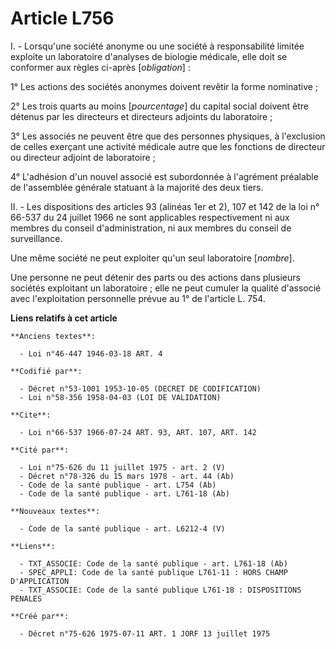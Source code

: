 # Article L756

I. - Lorsqu'une société anonyme ou une société à responsabilité limitée exploite un laboratoire d'analyses de biologie
médicale, elle doit se conformer aux règles ci-après [*obligation*] :

1° Les actions des sociétés anonymes doivent revêtir la forme nominative ;

2° Les trois quarts au moins [*pourcentage*] du capital social doivent être détenus par les directeurs et directeurs adjoints
du laboratoire ;

3° Les associés ne peuvent être que des personnes physiques, à l'exclusion de celles exerçant une activité médicale autre que
les fonctions de directeur ou directeur adjoint de laboratoire ;

4° L'adhésion d'un nouvel associé est subordonnée à l'agrément préalable de l'assemblée générale statuant à la majorité des
deux tiers.

II. - Les dispositions des articles 93 (alinéas 1er et 2), 107 et 142 de la loi n° 66-537 du 24 juillet 1966 ne sont
applicables respectivement ni aux membres du conseil d'administration, ni aux membres du conseil de surveillance.

Une même société ne peut exploiter qu'un seul laboratoire [*nombre*].

Une personne ne peut détenir des parts ou des actions dans plusieurs sociétés exploitant un laboratoire ; elle ne peut
cumuler la qualité d'associé avec l'exploitation personnelle prévue au 1° de l'article L. 754.

**Liens relatifs à cet article**

	**Anciens textes**:

	  - Loi n°46-447 1946-03-18 ART. 4

	**Codifié par**:

	  - Décret n°53-1001 1953-10-05 (DECRET DE CODIFICATION)
	  - Loi n°58-356 1958-04-03 (LOI DE VALIDATION)

	**Cite**:

	  - Loi n°66-537 1966-07-24 ART. 93, ART. 107, ART. 142

	**Cité par**:

	  - Loi n°75-626 du 11 juillet 1975 - art. 2 (V)
	  - Décret n°78-326 du 15 mars 1978 - art. 44 (Ab)
	  - Code de la santé publique - art. L754 (Ab)
	  - Code de la santé publique - art. L761-18 (Ab)

	**Nouveaux textes**:

	  - Code de la santé publique - art. L6212-4 (V)

	**Liens**:

	  - TXT_ASSOCIE: Code de la santé publique - art. L761-18 (Ab)
	  - SPEC_APPLI: Code de la santé publique L761-11 : HORS CHAMP D'APPLICATION
	  - TXT_ASSOCIE: Code de la santé publique L761-18 : DISPOSITIONS PENALES

	**Créé par**:

	  - Décret n°75-626 1975-07-11 ART. 1 JORF 13 juillet 1975
